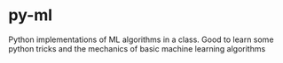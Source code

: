# py-ml
Python implementations of ML algorithms in a class. Good to learn some python tricks and the mechanics of basic machine learning algorithms
